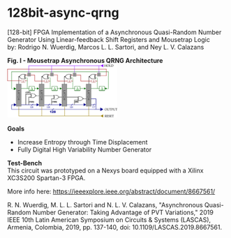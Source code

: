 # 128bit-async-qrng
[128-bit] FPGA Implementation of a Asynchronous Quasi-Random Number Generator Using Linear-feedback Shift Registers and Mousetrap Logic <br>
by: Rodrigo N. Wuerdig, Marcos L. L. Sartori, and Ney L. V. Calazans<br>

**Fig. I - Mousetrap Asynchronous QRNG Architecture** <br>
<img src="architecture.png" width="50%" height="50%">

<b>Goals</b><br>
- Increase Entropy through Time Displacement
- Fully Digital High Variability Number Generator

<b>Test-Bench</b><br>
This circuit was prototyped on a Nexys board equipped with a Xilinx XC3S200 Spartan-3 FPGA.

More info here:
https://ieeexplore.ieee.org/abstract/document/8667561/

R. N. Wuerdig, M. L. L. Sartori and N. L. V. Calazans, "Asynchronous Quasi-Random Number Generator: Taking Advantage of PVT Variations," 2019 IEEE 10th Latin American Symposium on Circuits & Systems (LASCAS), Armenia, Colombia, 2019, pp. 137-140, doi: 10.1109/LASCAS.2019.8667561.


